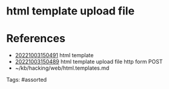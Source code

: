 # html template upload file

# References
- [20221003150491](/zet/20221003150491/) html template
- [20221003150489](/zet/20221003150489/) html template upload file http form POST
- ~/kb/hacking/web/html.templates.md

Tags:
    #assorted

